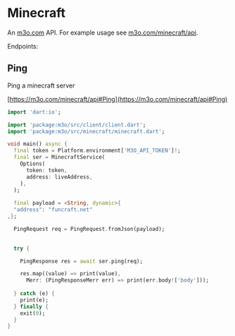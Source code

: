 # Minecraft

An [m3o.com](https://m3o.com) API. For example usage see [m3o.com/minecraft/api](https://m3o.com/minecraft/api).

Endpoints:

## Ping

Ping a minecraft server


[https://m3o.com/minecraft/api#Ping](https://m3o.com/minecraft/api#Ping)

```dart
import 'dart:io';

import 'package:m3o/src/client/client.dart';
import 'package:m3o/src/minecraft/minecraft.dart';

void main() async {
  final token = Platform.environment['M3O_API_TOKEN']!;
  final ser = MinecraftService(
    Options(
      token: token,
      address: liveAddress,
    ),
  );
 
  final payload = <String, dynamic>{
  "address": "funcraft.net"
,};

  PingRequest req = PingRequest.fromJson(payload);

  
  try {

	PingResponse res = await ser.ping(req);

    res.map((value) => print(value),
	  Merr: (PingResponseMerr err) => print(err.body!['body']));	
  
  } catch (e) {
    print(e);
  } finally {
    exit(0);
  }
}
```
